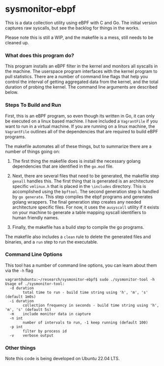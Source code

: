 # sysmonitor-ebpf
This is a data collection utility using eBPF with C and Go.  The initial version captures raw syscalls, but see the backlog for things in the works. 

Please note this is still a WIP, and the makefile is a mess, still needs to be cleaned up.


### What does this program do?
This program installs an eBPF filter in the kernel and monitors all syscalls in the machine.  The userspace program interfaces with the kernel program to pull statistics.  There are a number of command line flags that help you control the interval of getting aggregated data from the kernel, and the total duration of probing the kernel.  The command line arguments are described below. 

### Steps To Build and Run
First, this is an eBPF program, so even though its written in Go, it can only be executed on a linux based machine.  I have included a `VagrantFile` if you want to run in a virtual machine. If you are running on a linux machine, the `VagrantFile` outlines all of the dependencies that are required to build eBPF programs. 

The makefile automates all of these things, but to summarize there are a number of things going on:

1. The first thing the makefile does is install the necessary golang dependencies that are identified in the `go.mod` file.

2. Next, there are several files that need to be generated, the makefile step `genall` handles this.  The first thing that is generated is an architecture specific `vmlinux.h` that is placed in the `\includes` directory.  This is accomplished using the `bpftool`.  The second generation step is handled by `go generate`.  This step compiles the ebpf programs and generates golang wrappers.  The final generation step creates any needed architecture specific files.  For now, it uses the `ausyscall` utility if it exists on your machine to generate a table mapping syscall identifiers to human friendly names.

3. Finally, the makefile has a build step to compile the go programs.


The makefile also includes a `clean` rule to delete the generated files and binaries, and a `run` step to run the executable. 



### Command Line Options
This tool has a number of command line options, you can learn about them via the `-h` flag

```
vagrant@ubuntu:~/research/sysmonitor-ebpf$ sudo ./sysmonitor-tool -h
Usage of ./sysmonitor-tool:
  -d duration
        total time to run - build time string using 'h', 'm', 's' (default 1m0s)
  -i duration
        collection frequency in seconds - build time string using 'h', 'm', 's' (default 5s)
  -m    include monitor data in capture
  -n int
        number of intervals to run, -1 keep running (default 100)
  -p int
        filter by process id
  -v    verbose output
  ```

### Other things
Note this code is being developed on Ubuntu 22.04 LTS.


